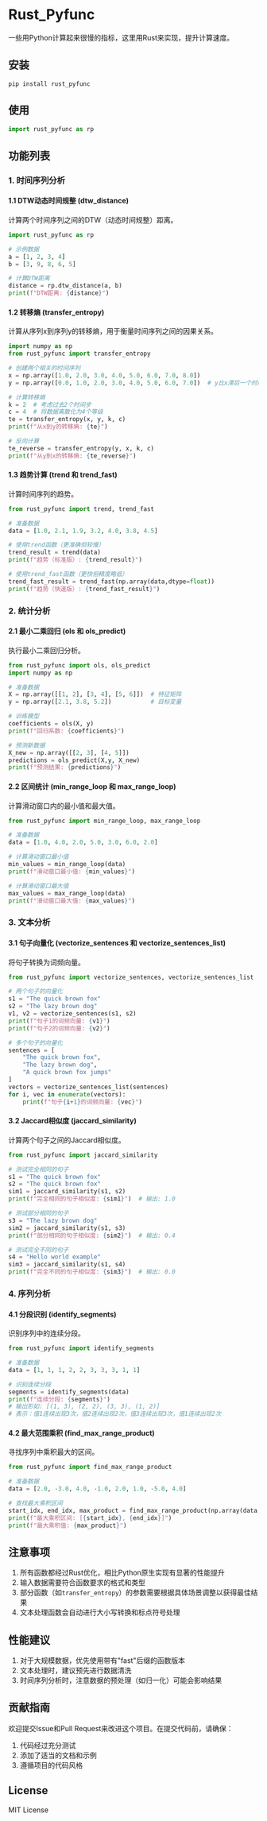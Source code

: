 # Rust_Pyfunc

一些用Python计算起来很慢的指标，这里用Rust来实现，提升计算速度。

## 安装
```shell
pip install rust_pyfunc
```

## 使用
```python
import rust_pyfunc as rp
```

## 功能列表

### 1. 时间序列分析

#### 1.1 DTW动态时间规整 (dtw_distance)
计算两个时间序列之间的DTW（动态时间规整）距离。

```python
import rust_pyfunc as rp

# 示例数据
a = [1, 2, 3, 4]
b = [3, 9, 8, 6, 5]

# 计算DTW距离
distance = rp.dtw_distance(a, b)
print(f"DTW距离: {distance}")
```

#### 1.2 转移熵 (transfer_entropy)
计算从序列x到序列y的转移熵，用于衡量时间序列之间的因果关系。

```python
import numpy as np
from rust_pyfunc import transfer_entropy

# 创建两个相关的时间序列
x = np.array([1.0, 2.0, 3.0, 4.0, 5.0, 6.0, 7.0, 8.0])
y = np.array([0.0, 1.0, 2.0, 3.0, 4.0, 5.0, 6.0, 7.0])  # y比x滞后一个时间步

# 计算转移熵
k = 2  # 考虑过去2个时间步
c = 4  # 将数据离散化为4个等级
te = transfer_entropy(x, y, k, c)
print(f"从x到y的转移熵: {te}")

# 反向计算
te_reverse = transfer_entropy(y, x, k, c)
print(f"从y到x的转移熵: {te_reverse}")
```

#### 1.3 趋势计算 (trend 和 trend_fast)
计算时间序列的趋势。

```python
from rust_pyfunc import trend, trend_fast

# 准备数据
data = [1.0, 2.1, 1.9, 3.2, 4.0, 3.8, 4.5]

# 使用trend函数（更准确但较慢）
trend_result = trend(data)
print(f"趋势（标准版）: {trend_result}")

# 使用trend_fast函数（更快但精度略低）
trend_fast_result = trend_fast(np.array(data,dtype=float))
print(f"趋势（快速版）: {trend_fast_result}")
```

### 2. 统计分析

#### 2.1 最小二乘回归 (ols 和 ols_predict)
执行最小二乘回归分析。

```python
from rust_pyfunc import ols, ols_predict
import numpy as np

# 准备数据
X = np.array([[1, 2], [3, 4], [5, 6]])  # 特征矩阵
y = np.array([2.1, 3.8, 5.2])           # 目标变量

# 训练模型
coefficients = ols(X, y)
print(f"回归系数: {coefficients}")

# 预测新数据
X_new = np.array([[2, 3], [4, 5]])
predictions = ols_predict(X,y, X_new)
print(f"预测结果: {predictions}")
```

#### 2.2 区间统计 (min_range_loop 和 max_range_loop)
计算滑动窗口内的最小值和最大值。

```python
from rust_pyfunc import min_range_loop, max_range_loop

# 准备数据
data = [1.0, 4.0, 2.0, 5.0, 3.0, 6.0, 2.0]

# 计算滑动窗口最小值
min_values = min_range_loop(data)
print(f"滑动窗口最小值: {min_values}")

# 计算滑动窗口最大值
max_values = max_range_loop(data)
print(f"滑动窗口最大值: {max_values}")
```

### 3. 文本分析

#### 3.1 句子向量化 (vectorize_sentences 和 vectorize_sentences_list)
将句子转换为词频向量。

```python
from rust_pyfunc import vectorize_sentences, vectorize_sentences_list

# 两个句子的向量化
s1 = "The quick brown fox"
s2 = "The lazy brown dog"
v1, v2 = vectorize_sentences(s1, s2)
print(f"句子1的词频向量: {v1}")
print(f"句子2的词频向量: {v2}")

# 多个句子的向量化
sentences = [
    "The quick brown fox",
    "The lazy brown dog",
    "A quick brown fox jumps"
]
vectors = vectorize_sentences_list(sentences)
for i, vec in enumerate(vectors):
    print(f"句子{i+1}的词频向量: {vec}")
```

#### 3.2 Jaccard相似度 (jaccard_similarity)
计算两个句子之间的Jaccard相似度。

```python
from rust_pyfunc import jaccard_similarity

# 测试完全相同的句子
s1 = "The quick brown fox"
s2 = "The quick brown fox"
sim1 = jaccard_similarity(s1, s2)
print(f"完全相同的句子相似度: {sim1}")  # 输出: 1.0

# 测试部分相同的句子
s3 = "The lazy brown dog"
sim2 = jaccard_similarity(s1, s3)
print(f"部分相同的句子相似度: {sim2}")  # 输出: 0.4

# 测试完全不同的句子
s4 = "Hello world example"
sim3 = jaccard_similarity(s1, s4)
print(f"完全不同的句子相似度: {sim3}")  # 输出: 0.0
```

### 4. 序列分析

#### 4.1 分段识别 (identify_segments)
识别序列中的连续分段。

```python
from rust_pyfunc import identify_segments

# 准备数据
data = [1, 1, 1, 2, 2, 3, 3, 3, 1, 1]

# 识别连续分段
segments = identify_segments(data)
print(f"连续分段: {segments}")
# 输出形如: [(1, 3), (2, 2), (3, 3), (1, 2)]
# 表示：值1连续出现3次，值2连续出现2次，值3连续出现3次，值1连续出现2次
```

#### 4.2 最大范围乘积 (find_max_range_product)
寻找序列中乘积最大的区间。

```python
from rust_pyfunc import find_max_range_product

# 准备数据
data = [2.0, -3.0, 4.0, -1.0, 2.0, 1.0, -5.0, 4.0]

# 查找最大乘积区间
start_idx, end_idx, max_product = find_max_range_product(np.array(data,dtype=float))
print(f"最大乘积区间: [{start_idx}, {end_idx}]")
print(f"最大乘积值: {max_product}")
```

## 注意事项

1. 所有函数都经过Rust优化，相比Python原生实现有显著的性能提升
2. 输入数据需要符合函数要求的格式和类型
3. 部分函数（如`transfer_entropy`）的参数需要根据具体场景调整以获得最佳结果
4. 文本处理函数会自动进行大小写转换和标点符号处理

## 性能建议

1. 对于大规模数据，优先使用带有"fast"后缀的函数版本
2. 文本处理时，建议预先进行数据清洗
3. 时间序列分析时，注意数据的预处理（如归一化）可能会影响结果

## 贡献指南

欢迎提交Issue和Pull Request来改进这个项目。在提交代码前，请确保：

1. 代码经过充分测试
2. 添加了适当的文档和示例
3. 遵循项目的代码风格

## License

MIT License
